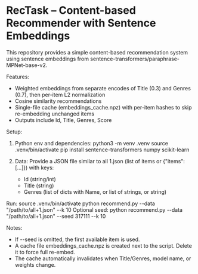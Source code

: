 # RecTask – Content-based Recommender with Sentence Embeddings

This repository provides a simple content-based recommendation system using sentence embeddings from sentence-transformers/paraphrase-MPNet-base-v2.

Features:
- Weighted embeddings from separate encodes of Title (0.3) and Genres (0.7), then per-item L2 normalization
- Cosine similarity recommendations
- Single-file cache (embeddings_cache.npz) with per-item hashes to skip re-embedding unchanged items
- Outputs include Id, Title, Genres, Score

Setup:
1) Python env and dependencies:
   python3 -m venv .venv
   source .venv/bin/activate
   pip install sentence-transformers numpy scikit-learn

2) Data:
   Provide a JSON file similar to all 1.json (list of items or {"items": [...]}) with keys:
   - Id (string/int)
   - Title (string)
   - Genres (list of dicts with Name, or list of strings, or string)

Run:
source .venv/bin/activate
python recommend.py --data "/path/to/all+1.json" --k 10
Optional seed:
python recommend.py --data "/path/to/all+1.json" --seed 317111 --k 10

Notes:
- If --seed is omitted, the first available item is used.
- A cache file embeddings_cache.npz is created next to the script. Delete it to force full re-embed.
- The cache automatically invalidates when Title/Genres, model name, or weights change.
